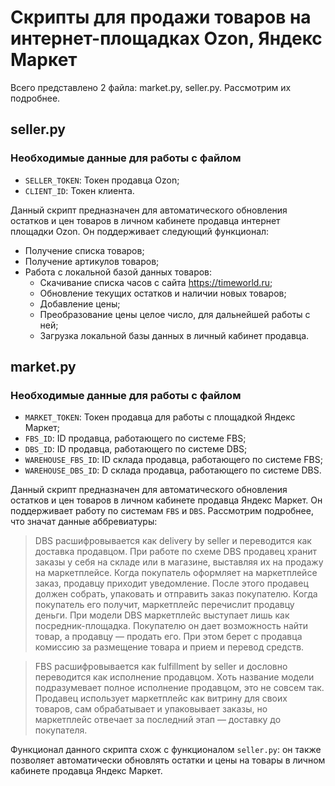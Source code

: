 # Скрипты для продажи товаров на интернет-площадках Ozon, Яндекс Маркет

Всего представлено 2 файла: market.py, seller.py. Рассмотрим их подробнее.

## seller.py

### Необходимые данные для работы с файлом
* ```SELLER_TOKEN```: Токен продавца Ozon;
* ```CLIENT_ID```: Токен клиента.

Данный скрипт предназначен для автоматического обновления остатков и цен товаров в личном кабинете продавца интернет площадки Ozon.
Он поддерживает следующий функционал:
* Получение списка товаров;
* Получение артикулов товаров;
* Работа с локальной базой данных товаров:
    * Скачивание списка часов с сайта https://timeworld.ru;
    * Обновление текущих остатков и наличии новых товаров;
    * Добавление цены;
    * Преобразование цены целое число, для дальнейшей работы с ней; 
    * Загрузка локальной базы данных в личный кабинет продавца.

## market.py

### Необходимые данные для работы с файлом
* ```MARKET_TOKEN```: Токен продавца для работы с площадкой Яндекс Маркет;
* ```FBS_ID```: ID продавца, работающего по системе FBS;
* ```DBS_ID```: ID продавца, работающего по системе DBS;
* ```WAREHOUSE_FBS_ID```: ID склада продавца, работающего по системе FBS;
* ```WAREHOUSE_DBS_ID```: D склада продавца, работающего по системе DBS.

Данный скрипт предназначен для автоматического обновления остатков и цен товаров в личном кабинете продавца Яндекс Маркет. 
Он поддерживает работу по системам ```FBS``` и ```DBS```. Рассмотрим подробнее, что значат данные аббревиатуры:
> DBS расшифровывается как delivery by seller и переводится как доставка продавцом.
При работе по схеме DBS продавец хранит заказы у себя на складе или в магазине, выставляя их на продажу на маркетплейсе. Когда покупатель оформляет на маркетплейсе заказ, продавцу приходит уведомление. После этого продавец должен собрать, упаковать и отправить заказ покупателю. Когда покупатель его получит, маркетплейс перечислит продавцу деньги.
При модели DBS маркетплейс выступает лишь как посредник-площадка. Покупателю он дает возможность найти товар, а продавцу — продать его. При этом берет с продавца комиссию за размещение товара и прием и перевод средств.

>FBS расшифровывается как fulfillment by seller и дословно переводится как исполнение продавцом.
Хоть название модели подразумевает полное исполнение продавцом, это не совсем так. Продавец использует маркетплейс как витрину для своих товаров, сам обрабатывает и упаковывает заказы, но маркетплейс отвечает за последний этап — доставку до покупателя.

Функционал данного скрипта схож с функционалом ```seller.py```: он также позволяет автоматически обновлять остатки и цены на товары в личном кабинете продавца Яндекс Маркет. 
